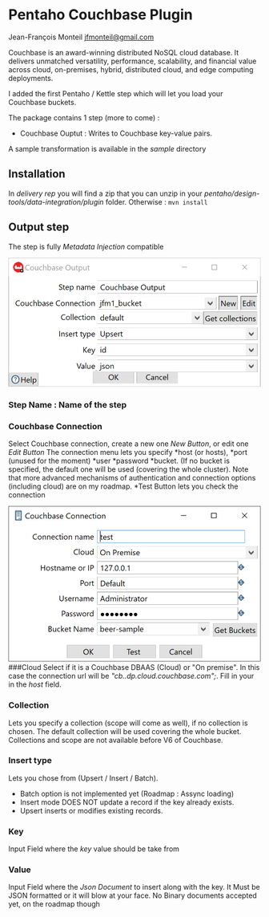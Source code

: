 
# Pentaho Couchbase Plugin

Jean-François Monteil
jfmonteil@gmail.com

Couchbase is an award-winning distributed NoSQL cloud database. It delivers unmatched versatility, performance, scalability, and financial value across cloud, on-premises, hybrid, distributed cloud, and edge computing deployments.

I added the first Pentaho / Kettle step which will let you load your Couchbase buckets.

The package contains 1 step (more to come) :
* Couchbase Ouptut : Writes to Couchbase key-value pairs.

A sample transformation is available in the *sample* directory

## Installation
In *delivery rep* you will find a zip that you can unzip in your *pentaho/design-tools/data-integration/plugin* folder.
Otherwise :  ``` mvn install ```

## Output step
The step is fully *Metadata Injection* compatible

![enter image description here](https://raw.githubusercontent.com/jfmonteil/PentahoCouchbasePlugin/main/screenshots/main_panel.png)

### Step Name : Name of the step

### Couchbase Connection
Select Couchbase connection, create a new one *New Button*, or edit one *Edit Button*
The connection menu lets you specify 
*host (or hosts), 
*port (unused for the moment)
*user
*password
*bucket. (If no bucket is specified, the default one will be used (covering the whole cluster).
Note that more advanced mechanisms of authentication and connection options (including cloud) are on my roadmap.
*Test Button lets you check the connection

![Couchbase connection tab](https://raw.githubusercontent.com/jfmonteil/PentahoCouchbasePlugin/main/screenshots/new_connection.png)
###Cloud
Select if it is a Couchbase DBAAS (Cloud) or "On premise". In this case the connection url will be *"cb.<your endpoint address>.dp.cloud.couchbase.com";*. Fill in your *<your endpoint address>* in the *host* field.

### Collection 
Lets you specify a collection (scope will come as well), if no collection is chosen. The default collection will be used covering the whole bucket. Collections and scope are not available before V6 of Couchbase.

### Insert type 
Lets you chose from (Upsert / Insert / Batch). 
* Batch option is not implemented yet (Roadmap : Assync loading)
* Insert mode DOES NOT update a record if the key already exists. 
* Upsert inserts or modifies existing records.

### Key
Input Field where the *key* value should be take from 

### Value
Input Field where the *Json Document* to insert along with the key. It Must be JSON formatted or it will blow at your face.
No Binary documents accepted yet, on the roadmap though